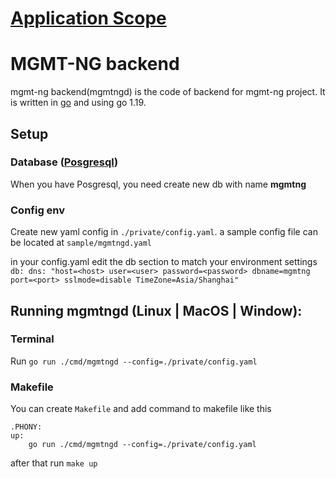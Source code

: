 # [Application Scope](https://code.cryptopower.dev/mgmt-ng/fe/-/wikis/home)

# MGMT-NG backend

mgmt-ng backend(mgmtngd) is the code of backend for mgmt-ng project. It is written in [go](https://golang.org/) and using go 1.19.

## Setup

### Database ([Posgresql](https://www.postgresql.org/))

When you have Posgresql, you need create new db with name **mgmtng**

### Config env

Create new yaml config in `./private/config.yaml`. a sample config file can be located at `sample/mgmtngd.yaml`

in your config.yaml edit the db section to match your environment settings
`db:
  dns: "host=<host> user=<user> password=<password> dbname=mgmtng port=<port> sslmode=disable TimeZone=Asia/Shanghai"`

## Running mgmtngd (Linux | MacOS | Window):

### Terminal

Run `go run ./cmd/mgmtngd --config=./private/config.yaml`

### Makefile

You can create `Makefile` and add command to makefile like this

```
.PHONY:
up:
	go run ./cmd/mgmtngd --config=./private/config.yaml

```

after that run `make up`
